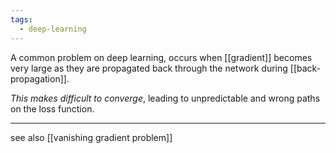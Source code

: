 ```yaml
---
tags:
  - deep-learning
---
```

A common problem on deep learning, occurs when [[gradient]] becomes very large as they are propagated back through the network during [[back-propagation]].

*This makes difficult to converge*, leading to unpredictable and wrong paths on the loss function.

---
see also [[vanishing gradient problem]]
